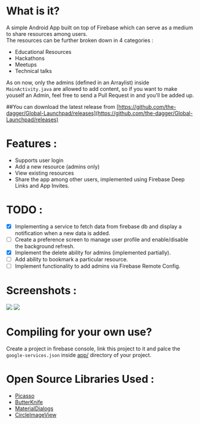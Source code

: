 What is it?
====
A simple Android App built on top of Firebase which can serve as a medium to share resources among users.<br>
The resources can be further broken down in 4 categories :
* Educational Resources
* Hackathons
* Meetups
* Technical talks

As on now, only the admins (defined in an Arraylist) inside `MainActivity.java` are allowed to add content, so if you want to make youself an Admin, feel free to send a Pull Request in and you'll be added up.

##You can download the latest release from 
[https://github.com/the-dagger/Global-Launchpad/releases](https://github.com/the-dagger/Global-Launchpad/releases)

Features : 
====
* Supports user login
* Add a new resource (admins only)
* View existing resources
* Share the app among other users, implemented using Firebase Deep Links and App Invites.

TODO : 
====
- [x] Implementing a service to fetch data from firebase db and display a notification when a new data is added.
- [ ] Create a preference screen to manage user profile and enable/disable the background refresh.
- [x] Implement the delete ability for admins (implemented partially).
- [ ] Add ability to bookmark a particular resource.
- [ ] Implement functionality to add admins via Firebase Remote Config.

Screenshots :
====
![](https://i.imgur.com/J9WKLCL.png?1) ![](https://i.imgur.com/nwoscQb.png?1)

Compiling for your own use?
====
Create a project in firebase console, link this project to it and palce the `google-services.json` inside  [app/](/app/) directory of your project.

Open Source Libraries Used :
====
* [Picasso](https://github.com/square/picasso)
* [ButterKnife](https://github.com/JakeWharton/butterknife)
* [MaterialDialogs](https://github.com/afollestad/material-dialogs)
* [CircleImageView](https://github.com/hdodenhof/CircleImageView)
